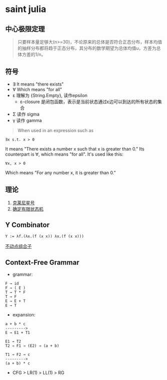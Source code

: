 # saint julia

## 中心极限定理

> 只要样本量足够大(n>=30)，不论原来的总体是否符合正态分布，样本均值的抽样分布都将趋于正态分布，其分布的数学期望为总体均值u，方差为总体方差的1/n。

## 符号

* ∃   It means "there exists"
* ∀   Which means "for all"
* ε   理解为 {String.Empty}, 读作epsilon
    * ε-closure 是闭包函数，表示是当前状态通过ε边可以到达的所有状态的集合
* Σ   读作 sigma
* γ   读作 gamma

> When used in an expression such as
```
∃x s.t. x > 0
```
It means "There exists a number x such that x is greater than 0."
Its counterpart is ∀, which means "for all". It's used like this:
```
∀x, x > 0
```
Which means "For any number x, it is greater than 0."

## 理论

1. [克莱尼星号](https://zh.wikipedia.org/wiki/%E5%85%8B%E8%8E%B1%E5%B0%BC%E6%98%9F%E5%8F%B7)
2. [确定有限状态机](https://zh.wikipedia.org/wiki/%E7%A1%AE%E5%AE%9A%E6%9C%89%E9%99%90%E7%8A%B6%E6%80%81%E8%87%AA%E5%8A%A8%E6%9C%BA)

## Y Combinator
```
Y := λf.(λx.(f (x x)) λx.(f (x x)))
```
[不动点组合子](https://zh.wikipedia.org/zh-hans/%E4%B8%8D%E5%8A%A8%E7%82%B9%E7%BB%84%E5%90%88%E5%AD%90)

## Context-Free Grammar
* grammar:
```
F → id
F → ( E )
T → T * F
T → F
E → E + T
E → T
```

* expansion:
```
a + b * c
--------->
E → E1 + T1

E1 → T2
T2 → F1 → (E2) → (a + b)

T1 → F2 → c
--------->
(a + b) * c
```

* CFG > LR(1) > LL(1) > RG
